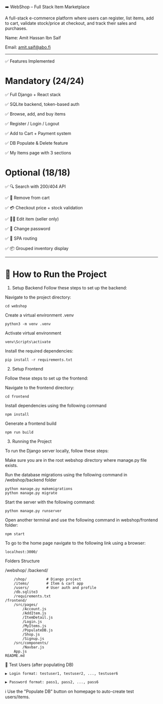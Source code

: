 ➡️ WebShop – Full Stack Item Marketplace

A full-stack e-commerce platform where users can register, list items, add to cart, validate stock/price at checkout, and track their sales and purchases.



Name: Amit Hassan Ibn Saif 


Email: amit.saif@abo.fi

---

✅ Features Implemented

# Mandatory (24/24)

✅ Full Django + React stack

✅ SQLite backend, token-based auth

✅ Browse, add, and buy items

✅ Register / Login / Logout

✅ Add to Cart + Payment system

✅ DB Populate & Delete feature

✅ My Items page with 3 sections

# Optional (18/18)

✅ 🔍 Search with 200/404 API

✅ 🛒 Remove from cart

✅ 💳 Checkout price + stock validation

✅ 🧑‍💼 Edit item (seller only)

✅ 👤 Change password

✅ 🔄 SPA routing

✅ 📦 Grouped inventory display

---

# 🔧 How to Run the Project

1. Setup Backend
    Follow these steps to set up the backend:

Navigate to the project directory:

    cd webshop
    
Create a virtual environment .venv

    python3 -m venv .venv
    
Activate virtual environment

    venv\Scripts\activate
    
Install the required dependencies:

    pip install -r requirements.txt

    
2. Setup Frontend

Follow these steps to set up the frontend:

Navigate to the frontend directory:

    cd frontend

Install dependencies using the following command

    npm install

Generate a frontend build

    npm run build


3. Running the Project

To run the Django server locally, follow these steps:

Make sure you are in the root webshop directory where manage.py file exists.

Run the database migrations using the following command in /webshop/backend folder

    python manage.py makemigrations
    python manage.py migrate
    
Start the server with the following command:

    python manage.py runserver

Open another terminal and use the following command in webshop/frontend folder:

    npm start

To go to the home page navigate to the following link using a browser:

    localhost:3000/


Folders Structure

/webshop/
    /backend/

        /shop/         # Django project
        /items/        # Item & cart app
        /users/        # User auth and profile
        /db.sqlite3
        /requirements.txt
    /frontend/
        /src/pages/
            /Account.js
            /AddItem.js
            /ItemDetail.js
            /Login.js
            /MyItems.js
            /PopulateDB.js
            /Shop.js
            /Signup.js
        /src/components/
            /Navbar.js
        App.js
    README.md
    
👥 Test Users (after populating DB)

    ▶️ Login format: testuser1, testuser2, ..., testuser6

    ▶️ Password format: pass1, pass2, ..., pass6

ℹ️ Use the "Populate DB" button on homepage to auto-create test users/items.
